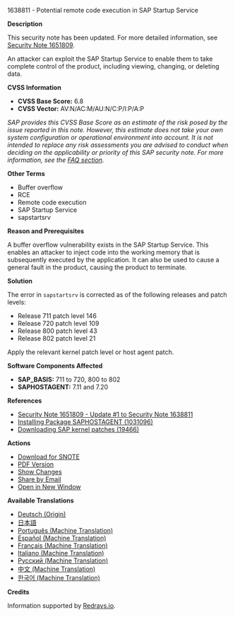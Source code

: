 1638811 - Potential remote code execution in SAP Startup Service

**Description**

This security note has been updated. For more detailed information, see [Security Note 1651809](https://me.sap.com/notes/1651809).

An attacker can exploit the SAP Startup Service to enable them to take complete control of the product, including viewing, changing, or deleting data.

**CVSS Information**

- **CVSS Base Score:** 6.8
- **CVSS Vector:** AV:N/AC:M/AU:N/C:P/I:P/A:P

_SAP provides this CVSS Base Score as an estimate of the risk posed by the issue reported in this note. However, this estimate does not take your own system configuration or operational environment into account. It is not intended to replace any risk assessments you are advised to conduct when deciding on the applicability or priority of this SAP security note. For more information, see the [FAQ section](https://service.sap.com/securitynotes/)._

**Other Terms**

- Buffer overflow
- RCE
- Remote code execution
- SAP Startup Service
- sapstartsrv

**Reason and Prerequisites**

A buffer overflow vulnerability exists in the SAP Startup Service. This enables an attacker to inject code into the working memory that is subsequently executed by the application. It can also be used to cause a general fault in the product, causing the product to terminate.

**Solution**

The error in `sapstartsrv` is corrected as of the following releases and patch levels:

- Release 711 patch level 146
- Release 720 patch level 109
- Release 800 patch level 43
- Release 802 patch level 21

Apply the relevant kernel patch level or host agent patch.

**Software Components Affected**

- **SAP_BASIS:** 711 to 720, 800 to 802
- **SAPHOSTAGENT:** 7.11 and 7.20

**References**

- [Security Note 1651809 - Update #1 to Security Note 1638811](https://me.sap.com/notes/1651809)
- [Installing Package SAPHOSTAGENT (1031096)](https://me.sap.com/notes/1031096)
- [Downloading SAP kernel patches (19466)](https://me.sap.com/notes/19466)

**Actions**

- [Download for SNOTE](https://notesdownloads.sap.com/note/0040000017320682017)
- [PDF Version](https://userapps.support.sap.com/sap/support/sfm/notes/print/0001638811?language=en-US&token=4185E7C3C6DB032BA5BC9E9A7EEAA0FC)
- [Show Changes](https://me.sap.com/notesLatestChanges/0001638811/E/diff)
- [Share by Email](#)
- [Open in New Window](#)

**Available Translations**

- [Deutsch (Origin)](https://me.sap.com/notes/0001638811/D)
- [日本語](https://me.sap.com/notes/0001638811/J)
- [Português (Machine Translation)](https://me.sap.com/notes/0001638811/P)
- [Español (Machine Translation)](https://me.sap.com/notes/0001638811/S)
- [Français (Machine Translation)](https://me.sap.com/notes/0001638811/F)
- [Italiano (Machine Translation)](https://me.sap.com/notes/0001638811/I)
- [Русский (Machine Translation)](https://me.sap.com/notes/0001638811/R)
- [中文 (Machine Translation)](https://me.sap.com/notes/0001638811/1)
- [한국어 (Machine Translation)](https://me.sap.com/notes/0001638811/3)

**Credits**

Information supported by [Redrays.io](https://redrays.io).